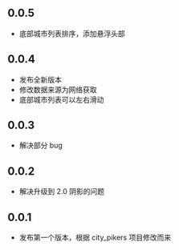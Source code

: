 ## 0.0.5

- 底部城市列表排序，添加悬浮头部

## 0.0.4

- 发布全新版本
- 修改数据来源为网络获取
- 底部城市列表可以左右滑动

## 0.0.3

- 解决部分 bug

## 0.0.2

- 解决升级到 2.0 阴影的问题

## 0.0.1

- 发布第一个版本，根据 city_pikers 项目修改而来


